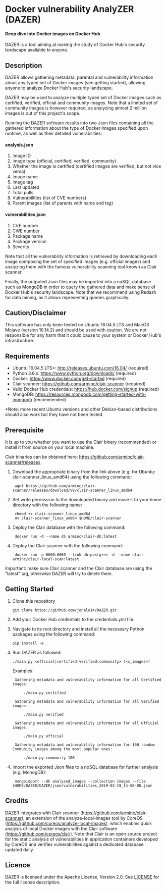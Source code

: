 # Docker vulnerability AnalyZER (DAZER)
#### Deep dive into Docker images on Docker Hub
DAZER is a tool aiming at making the study of Docker Hub's security landscape available to anyone.

## Description
DAZER allows gathering metadata, parental and vulnerability information about any typed set of Docker images (see getting started), allowing anyone to analyze Docker Hub's security landscape.

DAZER may be used to analyze multiple typed set of Docker images such as certified, verified, official and community images.
Note that a limited set of community images is however required, as analyzing almost 2 million images is out of this project's scope.

Running the DAZER software results into two Json files containing all the gathered information about the type of Docker images specified upon runtime, as well as their detailed vulnerabilities:

#### analysis.json
1. Image ID
2. Image type (official, certified, verified, community)
3. Whether the image is certified (certified images are verified, but not vice versa)
4. Image name
5. Image tag
6. Last updated
7. Total pulls
8. Vulnerabilities (list of CVE numbers)
9. Parent images (list of parents with name and tag)

#### vulnerabilities.json
1. CVE number
2. CWE number
3. Package name
4. Package version
5. Severity

Note that all the vulnerability information is retrieved by downloading each image composing the set of specified images (e.g. official images) and analyzing them with the famous vulnerability scanning tool known as Clair scanner.

Finally, the outputed Json files may be imported into a noSQL database such as MongoDB in order to query the gathered data and make sense of Docker Hub's security landscape. Note that we recommend using Redash for data mining, as it allows representing queries graphically.

## Caution/Disclaimer
This software has only been tested on Ubuntu 16.04.5 LTS and MacOS Mojave (version 10.14.2) and should be used with caution.
We are not responsible for any harm that it could cause to your system or Docker Hub's infrastructure.

## Requirements
- Ubuntu 16.04.5 LTS*: http://releases.ubuntu.com/16.04/ (required)  
- Python 3.6.x: https://www.python.org/downloads/ (required)
- Docker: https://www.docker.com/get-started (required)
- Clair scanner: https://github.com/arminc/clair-scanner (required)
- Valid Docker Hub credentials: https://hub.docker.com/signup (required)
- MongoDB: https://resources.mongodb.com/getting-started-with-mongodb (recommended)

*Note: more recent Ubuntu versions and other Debian-based distributions should also work but they have not been tested. 


<!--
## Requirements for Windows
- Git: https://git-scm.com/downloads
- Go: https://golang.org/doc/install
- Make: http://gnuwin32.sourceforge.net/packages/make.htm
- Dep: https://github.com/golang/dep/releases/download/v0.4.1/dep-windows-amd64.exe
- Docker: https://hub.docker.com/editions/community/docker-ce-desktop-windows
- Anaconda (strongly recommended): https://www.anaconda.com/distribution/
/
Make sure to add dep to path (typically this particular path)
C:\Program Files (x86)\GnuWin32\bin
-->

## Prerequisite
It is up to you whether you want to use the Clair binary (recommended) or install it from source on your local machine.

Clair binaries can be obtained here: https://github.com/arminc/clair-scanner/releases
1. Download the appropriate binary from the link above (e.g. for Ubuntu: clair-scanner_linux_amd64) using the following command:

        wget https://github.com/arminc/clair-scanner/releases/download/v8/clair-scanner_linux_amd64

2. Set write permission to the downloaded binary and move it to your home directory with the following name:

        chmod +x clair-scanner_linux_amd64
        mv clair-scanner_linux_amd64 $HOME/clair-scanner
    
3. Deploy the Clair database with the following command: 

        docker run -d --name db arminc/clair-db:latest

4. Deploy the Clair scanner with the following command:

        docker run -p 6060:6060 --link db:postgres -d --name clair arminc/clair-local-scan:latest

Important: make sure Clair scanner and the Clair database are using the "latest" tag, otherwise DAZER will try to delete them.

## Getting Started
1. Clone this repository

       git clone https://github.com/jonalu14/DAZER.git

2. Add your Docker Hub credentials to the credentials.yml file.
3. Navigate to its root directory and install all the necessary Python packages using the following command:

       pip install -e .
  
4. Run DAZER as followed:

       ./main.py <official|certified|verified|community> [<x_images>]
    
    Examples:  
    
		Gathering metadata and vulnerability information for all Certified images:

			./main.py certified
			
		Gathering metadata and vulnerability information for all Verified images:

			./main.py verified

		Gathering metadata and vulnerability information for all Official images:

			./main.py official

		Gathering metadata and vulnerability information for 100 random Community images among the most popular ones:

			./main.py community 100

4) Import the exported Json files to a noSQL database for further analysis (e.g. MonogDB):

        mongoimport --db analyzed_images --collection images --file $HOME/DAZER/DAZER/json/vulnerabilities_2019-02-19_14-58-00.json

<!--
## Downloads
An ova image (ubuntu_1604.ova) is provided if you do not want to install all the required tools.
-->

## Credits
DAZER integrates with Clair scanner (https://github.com/arminc/clair-scanner), an extension of the analyze-local-images tool by CoreOS (https://github.com/coreos/analyze-local-images), which enables quick analysis of local Docker images with the Clair software (https://github.com/coreos/clair). Note that Clair is an open source project for the static analysis of vulnerabilities in application containers developed by CoreOS and verifies vulnerabilities against a dedicated database updated daily.

## Licence
DAZER is licensed under the Apache License, Version 2.0. See [LICENSE](LICENSE) for the full license description. 
